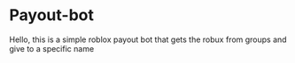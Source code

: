 # Payout-bot
Hello, this is a simple roblox payout bot that gets the robux from groups and give to a specific name
